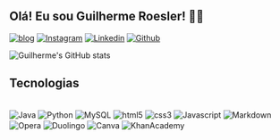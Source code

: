 
## Olá! Eu sou Guilherme Roesler! 🖐🏼

[![blog](https://img.shields.io/badge/Gmail-D14836?style=for-the-badge&logo=gmail&logoColor=white)](https://mail.google.com/mail/u/0/#inbox)
[![Instagram](https://img.shields.io/badge/Instagram-E4405F?style=for-the-badge&logo=instagram&logoColor=white)](https://www.instagram.com/guilherme_roesler/)
[![Linkedin](https://img.shields.io/badge/LinkedIn-0077B5?style=for-the-badge&logo=linkedin&logoColor=white)](https://www.linkedin.com/in/guilherme-hubner-roesler-960267287/)
[![Github](https://img.shields.io/badge/GitHub-100000?style=for-the-badge&logo=github&logoColor=white)](https://github.com/GuilhermeRoesler)

![Guilherme's GitHub stats](https://github-readme-stats.vercel.app/api?username=GuilhermeRoesler&show_icons=true&theme=ambient_gradient)

## Tecnologias

<div style="display: inline_block"><br/>
    <img align="center" alt="Java" src="https://img.shields.io/badge/Java-ED8B00?style=for-the-badge&logo=openjdk&logoColor=white"/>
    <img align="center" alt="Python" src="https://img.shields.io/badge/Python-14354C?style=for-the-badge&logo=python&logoColor=white"/>
    <img align="center" alt="MySQL" src="https://img.shields.io/badge/MySQL-00000F?style=for-the-badge&logo=mysql&logoColor=white"/>
    <img align="center" alt="html5" src="https://img.shields.io/badge/HTML5-E34F26?style=for-the-badge&logo=html5&logoColor=white"/>
    <img align="center" alt="css3" src="https://img.shields.io/badge/CSS3-1572B6?style=for-the-badge&logo=css3&logoColor=white"/>
    <img align="center" alt="Javascript" src="https://img.shields.io/badge/JavaScript-323330?style=for-the-badge&logo=javascript&logoColor=F7DF1E"/>
    <img align="center" alt="Markdown" src="https://img.shields.io/badge/Markdown-000000?style=for-the-badge&logo=markdown&logoColor=white"/>
    <img align="center" alt="Opera" src="https://img.shields.io/badge/Opera-FF1B2D?style=for-the-badge&logo=Opera&logoColor=white"/>
    <img align="center" alt="Duolingo" src="https://img.shields.io/badge/Duolingo-58CC02?style=for-the-badge&logo=Duolingo&logoColor=white"/>
    <img align="center" alt="Canva" src="https://img.shields.io/badge/Canva-%2300C4CC.svg?&style=for-the-badge&logo=Canva&logoColor=white"/>
    <img align="center" alt="KhanAcademy" src="https://img.shields.io/badge/Khan%20Academy-14BF96?style=for-the-badge&logo=Khan%20Academy&logoColor=white"/>
</div>
